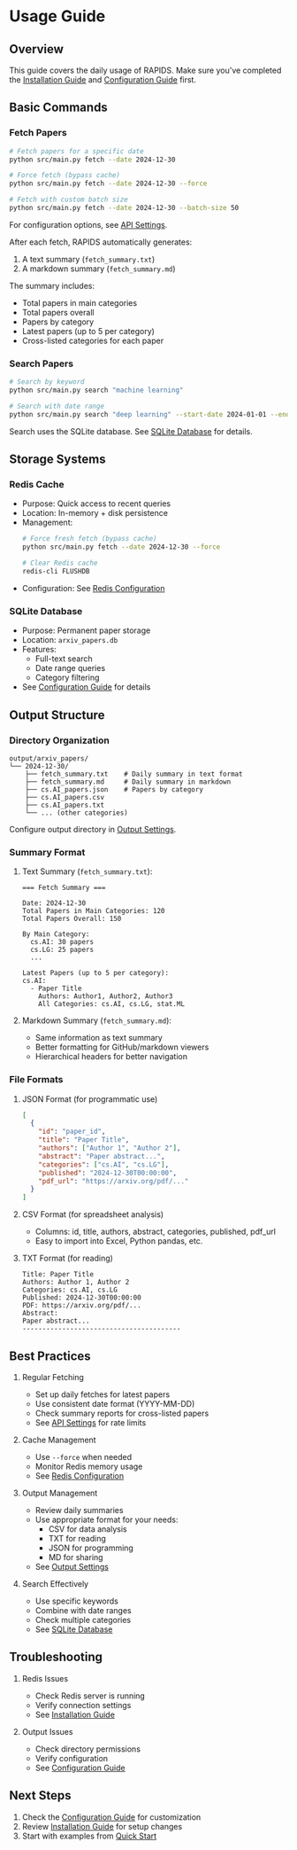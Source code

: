 # Usage Guide

## Overview
This guide covers the daily usage of RAPIDS. Make sure you've completed the [Installation Guide](installation.md) and [Configuration Guide](configuration.md) first.

## Basic Commands

### Fetch Papers
```bash
# Fetch papers for a specific date
python src/main.py fetch --date 2024-12-30

# Force fetch (bypass cache)
python src/main.py fetch --date 2024-12-30 --force

# Fetch with custom batch size
python src/main.py fetch --date 2024-12-30 --batch-size 50
```
For configuration options, see [API Settings](configuration.md#api-settings).

After each fetch, RAPIDS automatically generates:
1. A text summary (`fetch_summary.txt`)
2. A markdown summary (`fetch_summary.md`)

The summary includes:
- Total papers in main categories
- Total papers overall
- Papers by category
- Latest papers (up to 5 per category)
- Cross-listed categories for each paper

### Search Papers
```bash
# Search by keyword
python src/main.py search "machine learning"

# Search with date range
python src/main.py search "deep learning" --start-date 2024-01-01 --end-date 2024-12-31
```
Search uses the SQLite database. See [SQLite Database](configuration.md#sqlite-database) for details.

## Storage Systems

### Redis Cache
- Purpose: Quick access to recent queries
- Location: In-memory + disk persistence
- Management:
  ```bash
  # Force fresh fetch (bypass cache)
  python src/main.py fetch --date 2024-12-30 --force
  
  # Clear Redis cache
  redis-cli FLUSHDB
  ```
- Configuration: See [Redis Configuration](configuration.md#redis-cache-configuration)

### SQLite Database
- Purpose: Permanent paper storage
- Location: `arxiv_papers.db`
- Features:
  - Full-text search
  - Date range queries
  - Category filtering
- See [Configuration Guide](configuration.md#sqlite-database) for details

## Output Structure

### Directory Organization
```
output/arxiv_papers/
└── 2024-12-30/
    ├── fetch_summary.txt    # Daily summary in text format
    ├── fetch_summary.md     # Daily summary in markdown
    ├── cs.AI_papers.json    # Papers by category
    ├── cs.AI_papers.csv
    ├── cs.AI_papers.txt
    └── ... (other categories)
```
Configure output directory in [Output Settings](configuration.md#output-settings).

### Summary Format
1. Text Summary (`fetch_summary.txt`):
   ```
   === Fetch Summary ===
   
   Date: 2024-12-30
   Total Papers in Main Categories: 120
   Total Papers Overall: 150
   
   By Main Category:
     cs.AI: 30 papers
     cs.LG: 25 papers
     ...
   
   Latest Papers (up to 5 per category):
   cs.AI:
     - Paper Title
       Authors: Author1, Author2, Author3
       All Categories: cs.AI, cs.LG, stat.ML
   ```

2. Markdown Summary (`fetch_summary.md`):
   - Same information as text summary
   - Better formatting for GitHub/markdown viewers
   - Hierarchical headers for better navigation

### File Formats
1. JSON Format (for programmatic use)
   ```json
   [
     {
       "id": "paper_id",
       "title": "Paper Title",
       "authors": ["Author 1", "Author 2"],
       "abstract": "Paper abstract...",
       "categories": ["cs.AI", "cs.LG"],
       "published": "2024-12-30T00:00:00",
       "pdf_url": "https://arxiv.org/pdf/..."
     }
   ]
   ```

2. CSV Format (for spreadsheet analysis)
   - Columns: id, title, authors, abstract, categories, published, pdf_url
   - Easy to import into Excel, Python pandas, etc.

3. TXT Format (for reading)
   ```
   Title: Paper Title
   Authors: Author 1, Author 2
   Categories: cs.AI, cs.LG
   Published: 2024-12-30T00:00:00
   PDF: https://arxiv.org/pdf/...
   Abstract:
   Paper abstract...
   ----------------------------------------
   ```

## Best Practices

1. Regular Fetching
   - Set up daily fetches for latest papers
   - Use consistent date format (YYYY-MM-DD)
   - Check summary reports for cross-listed papers
   - See [API Settings](configuration.md#api-settings) for rate limits

2. Cache Management
   - Use `--force` when needed
   - Monitor Redis memory usage
   - See [Redis Configuration](configuration.md#redis-cache-configuration)

3. Output Management
   - Review daily summaries
   - Use appropriate format for your needs:
     - CSV for data analysis
     - TXT for reading
     - JSON for programming
     - MD for sharing
   - See [Output Settings](configuration.md#output-settings)

4. Search Effectively
   - Use specific keywords
   - Combine with date ranges
   - Check multiple categories
   - See [SQLite Database](configuration.md#sqlite-database)

## Troubleshooting

1. Redis Issues
   - Check Redis server is running
   - Verify connection settings
   - See [Installation Guide](installation.md#3-redis-installation-and-setup)

2. Output Issues
   - Check directory permissions
   - Verify configuration
   - See [Configuration Guide](configuration.md#output-settings)

## Next Steps
1. Check the [Configuration Guide](configuration.md) for customization
2. Review [Installation Guide](installation.md) for setup changes
3. Start with examples from [Quick Start](../README.md#quick-start)
